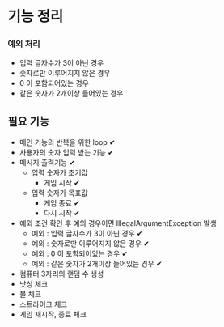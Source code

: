 # 기능 정리
### 예외 처리
- 입력 글자수가 3이 아닌 경우
- 숫자로만 이루어지지 않은 경우
- 0 이 포함되어있는 경우
- 같은 숫자가 2개이상 들어있는 경우

## 필요 기능
- 메인 기능의 반복을 위한 loop ✔
- 사용자의 숫자 입력 받는 기능 ✔
- 메시지 출력기능 ✔
  - 입력 숫자가 초기값
    - 게임 시작 ✔
  - 입력 숫자가 목표값
    - 게임 종료 ✔
    - 다시 시작 ✔
- 예외 조건 확인 후 예외 경우이면 IllegalArgumentException 발생
  - 예외 : 입력 글자수가 3이 아닌 경우 ✔
  - 예외 : 숫자로만 이루어지지 않은 경우 ✔
  - 예외 : 0 이 포함되어있는 경우 ✔
  - 예외 : 같은 숫자가 2개이상 들어있는 경우 ✔
- 컴퓨터 3자리의 랜덤 수 생성
- 낫싱 체크
- 볼 체크
- 스트라이크 체크
- 게임 재시작, 종료 체크